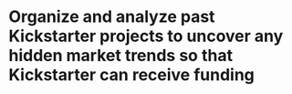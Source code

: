 # Organize and analyze past Kickstarter projects to uncover any hidden market trends so that Kickstarter can receive funding
